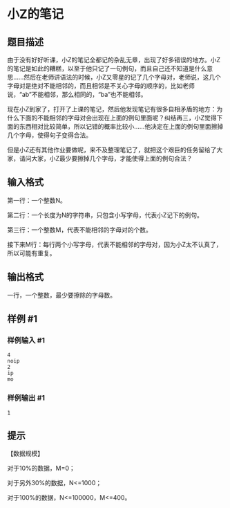 # 小Z的笔记

## 题目描述

由于没有好好听课，小Z的笔记全都记的杂乱无章，出现了好多错误的地方。小Z的笔记是如此的糟糕，以至于他只记了一句例句，而且自己还不知道是什么意思……然后在老师讲语法的时候，小Z又零星的记了几个字母对，老师说，这几个字母对是绝对不能相邻的，而且相邻是不关心字母的顺序的，比如老师说，“ab”不能相邻，那么相同的，“ba”也不能相邻。

现在小Z到家了，打开了上课的笔记，然后他发现笔记有很多自相矛盾的地方：为什么下面的不能相邻的字母对会出现在上面的例句里面呢？纠结再三，小Z觉得下面的东西相对比较简单，所以记错的概率比较小……他决定在上面的例句里面擦掉几个字母，使得句子变得合法。

但是小Z还有其他作业要做呢，来不及整理笔记了，就把这个艰巨的任务留给了大家，请问大家，小Z最少要擦掉几个字母，才能使得上面的例句合法？


## 输入格式

第一行：一个整数N。

第二行：一个长度为N的字符串，只包含小写字母，代表小Z记下的例句。

第三行：一个整数M，代表不能相邻的字母对的个数。

接下来M行：每行两个小写字母，代表不能相邻的字母对，因为小Z太不认真了，所以可能有重复。


## 输出格式

一行，一个整数，最少要擦除的字母数。


## 样例 #1

### 样例输入 #1
```
4
noip
2
ip
mo
```

### 样例输出 #1

```
1
```

## 提示

【数据规模】

对于10%的数据，M=0；

对于另外30%的数据，N<=1000；

对于100%的数据，N<=100000，M<=400。

